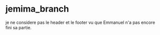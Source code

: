 # jemima_branch


je ne considere pas le header et le footer vu que Emmanuel n'a pas encore fini sa partie.
